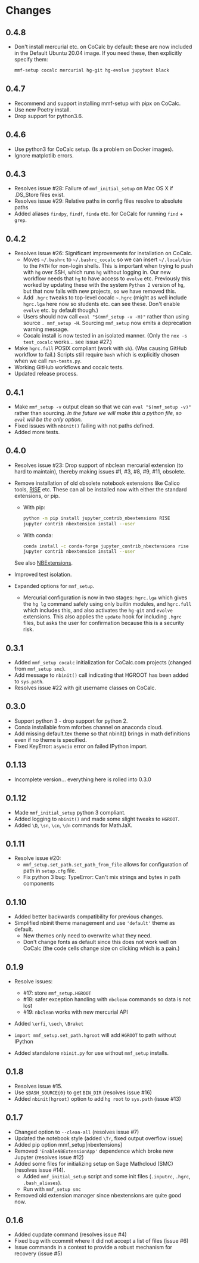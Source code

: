 Changes
=======

## 0.4.8
- Don't install mercurial etc. on CoCalc by default: these are now included in the
  Default Ubuntu 20.04 image.  If you need these, then explicitly specify them:
  
  ```bash
  mmf-setup cocalc mercurial hg-git hg-evolve jupytext black
  ```
  
## 0.4.7

- Recommend and support installing mmf-setup with pipx on CoCalc.
- Use new Poetry install.
- Drop support for python3.6.

## 0.4.6

- Use python3 for CoCalc setup.  (Is a problem on Docker images).
- Ignore matplotlib errors.

## 0.4.3

- Resolves issue #28: Failure of `mmf_initial_setup` on Mac OS X if .DS_Store files exist.
- Resolves issue #29: Relative paths in config files resolve to absolute paths
- Added aliases `findpy`, `findf`, `finda` etc. for CoCalc for running `find` + `grep`.

## 0.4.2

- Resolves issue #26: Significant improvements for installation on CoCalc.
  - Moves `~/.bashrc` to `~/.bashrc_cocalc` so we can insert `~/.local/bin` to the
    `PATH` for non-login shells.  This is important when trying to push with `hg` over
    SSH, which runs `hg` without logging in.  Our new workflow needs that `hg` to have
    access to `evolve` etc.   Previously this worked by updating these with the system
    `Python 2` version of `hg`, but that now fails with new projects, so we have removed
    this.
  - Add `.hgrc` tweaks to top-level cocalc `~.hgrc` (might as well include `hgrc.lga`
    here now so students etc. can see these.  Don't enable `evolve` etc. by default
    though.)
  - Users should now call `eval "$(mmf_setup -v -H)"` rather than using source
    `. mmf_setup -H`.  Sourcing `mmf_setup` now emits a deprecation warning message.
  - Cocalc install is now tested in an isolated manner.  (Only the `nox -s test_cocalc`
    works... see issue #27.)
- Make `hgrc.full` POSIX compliant (work with `sh`).  (Was causing GitHub workflow to
  fail.)  Scripts still require `bash` which is explicitly chosen when we call
  `run-tests.py`.
- Working GitHub workflows and cocalc tests.
- Updated release process.

## 0.4.1

- Make `mmf_setup -v` output clean so that we can `eval "$(mmf_setup -v)"` rather than
  sourcing. *In the future we will make this a python file, so `eval` will be the only
  option.*
- Fixed issues with `nbinit()` failing with not paths defined.
- Added more tests.

## 0.4.0

- Resolves issue #23: Drop support of nbclean mercurial extension (to hard to
  maintain), thereby making issues #1, #3, #8, #9, #11, obsolete.
- Remove installation of old obsolete notebook extensions like Calico tools,
  [RISE](https://rise.readthedocs.io/en/stable/installation.html) etc. These can all be
  installed now with either the standard extensions, or pip. 
    * With pip:
    
        ```bash
        python -m pip install jupyter_contrib_nbextensions RISE
        jupyter contrib nbextension install --user
        ```
       
    * With conda:

        ```bash
        conda install -c conda-forge jupyter_contrib_nbextensions rise
        jupyter contrib nbextension install --user
        ```
  See also
  [NBExtensions](https://github.com/ipython-contrib/jupyter_contrib_nbextensions).
  
- Improved test isolation.
- Expanded options for `mmf_setup`.
    - Mercurial configuration is now in two stages: `hgrc.lga` which gives the `hg lg`
      command safely using only builtin modules, and `hgrc.full` which includes this,
      and also activates the `hg-git` and `evolve` extensions.  This also applies the
      `update` hook for including `.hgrc` files, but asks the user for confirmation
      because this is a security risk.
    
## 0.3.1
- Added `mmf_setup cocalc` initialization for CoCalc.com projects
  (changed from `mmf_setup smc`).
- Add message to `nbinit()` call indicating that HGROOT has been added
  to `sys.path`.
- Resolves issue #22 with git username classes on CoCalc. 

## 0.3.0
- Support python 3 - drop support for python 2.
- Conda installable from mforbes channel on anaconda cloud.
- Add missing default.tex theme so that nbinit() brings in math definitions even if no
  theme is specified.
- Fixed KeyError: `asyncio` error on failed IPython import.

## 0.1.13
- Incomplete version... everything here is rolled into 0.3.0

## 0.1.12
- Made `mmf_initial_setup` python 3 compliant.
- Added logging to `nbinit()` and made some slight tweaks to `HGROOT`.
- Added `\D`, `\sn`, `\cn`, `\dn` commands for MathJaX.

## 0.1.11
- Resolve issue #20:
    - `mmf_setup.set_path.set_path_from_file` allows for configuration of path in
      `setup.cfg` file.
    - Fix python 3 bug: TypeError: Can't mix strings and bytes in path components

## 0.1.10
- Added better backwards compatibility for previous changes.
- Simplified nbinit theme management and use `'default'` theme as default.
    - New themes only need to overwrite what they need.
    - Don't change fonts as default since this does not work well on CoCalc (the code
      cells change size on clicking which is a pain.)

## 0.1.9
- Resolve issues:
    - \#17: store `mmf_setup.HGROOT`
    - \#18: safer exception handling with `nbclean` commands so data is not lost
    - \#19: `nbclean` works with new mercurial API

- Added `\erfi`, `\sech`, `\Braket`
- `import mmf_setup.set_path.hgroot` will add `HGROOT` to path without IPython
- Added standalone `nbinit.py` for use without `mmf_setup` installs.

## 0.1.8
- Resolves issue #15.
- Use `$BASH_SOURCE{0}` to get `BIN_DIR` (resolves issue #16)
- Added `nbinit(hgroot)` option to add `hg root` to `sys.path` (issue #13)

## 0.1.7
- Changed option to `--clean-all` (resolves issue #7)
- Updated the notebook style (added `\Tr`, fixed output overflow issue)
- Added pip option mmf_setup[nbextensions]
- Removed `'EnableNBExtensionApp'` dependence which broke new Jupyter (resolves issue
  #12)
- Added some files for initializing setup on Sage Mathcloud (SMC) (resolves issue #14).
    - Added `mmf_initial_setup` script and some init files (`.inputrc`, `.hgrc`,
      `.bash_aliases`).
    - Run with `mmf_setup smc`
- Removed old extension manager since nbextensions are quite good now.

## 0.1.6
- Added cupdate command (resolves issue #4)
- Fixed bug with ccommit where it did not accept a list of files
  (issue #6)
- Issue commands in a context to provide a robust mechanism for
  recovery (issue #5)
